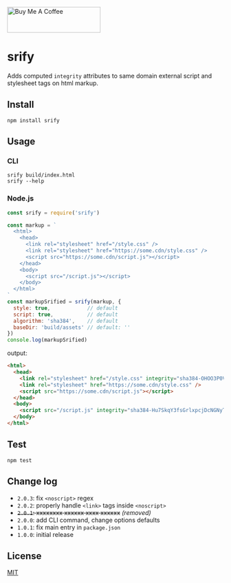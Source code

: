 <a href="https://www.buymeacoffee.com/layflags" target="_blank"><img src="https://cdn.buymeacoffee.com/buttons/v2/default-yellow.png" alt="Buy Me A Coffee" style="height: 60px !important;width: 217px !important;" ></a>

# srify

Adds computed `integrity` attributes to same domain external script and stylesheet tags on html markup.

## Install

```
npm install srify
```

## Usage

### CLI

```
srify build/index.html
srify --help
```

### Node.js

```javascript
const srify = require('srify')

const markup = `
  <html>
    <head>
      <link rel="stylesheet" href="/style.css" />
      <link rel="stylesheet" href="https://some.cdn/style.css" />
      <script src="https://some.cdn/script.js"></script>
    </head>
    <body>
      <script src="/script.js"></script>
    </body>
  </html>
`
const markupSrified = srify(markup, {
  style: true,            // default
  script: true,           // default
  algorithm: 'sha384',    // default
  baseDir: 'build/assets' // default: ''
})
console.log(markupSrified)
```

output:
```html
<html>
  <head>
    <link rel="stylesheet" href="/style.css" integrity="sha384-OHOO3P0V8mBnd24oTanI8YyewsyftnJMiEZs6HkCBi+OwqzBuXhdF/2SkMK4BIGZ" />
    <link rel="stylesheet" href="https://some.cdn/style.css" />
    <script src="https://some.cdn/script.js"></script>
  </head>
  <body>
    <script src="/script.js" integrity="sha384-Hu7SkqY3fsGrlxpcjDcNGNyTFizFfXWWga1eZACsk/MGVg1IUN/4VtNQb+fi7hrd"></script>
  </body>
</html>
```

## Test

```
npm test
```

## Change log

* `2.0.3`: fix `<noscript>` regex
* `2.0.2`: properly handle `<link>` tags inside `<noscript>`
* ~~`2.0.1`: xxxxxxxx xxxxxx xxxx xxxxxx~~ *(removed)*
* `2.0.0`: add CLI command, change options defaults
* `1.0.1`: fix main entry in `package.json`
* `1.0.0`: initial release

## License

[MIT](LICENSE)
